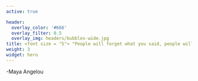 ```yaml
---
active: true

header:
  overlay_color: '#666'
  overlay_filter: 0.5
  overlay_img: headers/bubbles-wide.jpg
title: <font size = "5"> "People will forget what you said, people will forget what you did, but people will never forget how you made them feel"</font>
weight: 3
widget: hero 
---
```

-Maya Angelou